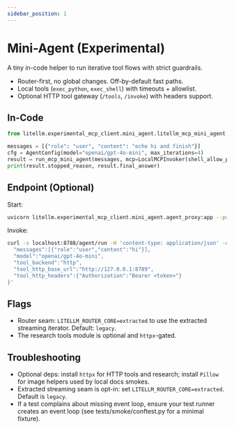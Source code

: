 ```yaml
---
sidebar_position: 1
---
```


# Mini-Agent (Experimental)

A tiny in-code helper to run iterative tool flows with strict guardrails.

- Router-first, no global changes. Off-by-default fast paths.
- Local tools (`exec_python`, `exec_shell`) with timeouts + allowlist.
- Optional HTTP tool gateway (`/tools`, `/invoke`) with headers support.

## In-Code

```py
from litellm.experimental_mcp_client.mini_agent.litellm_mcp_mini_agent import AgentConfig, LocalMCPInvoker, run_mcp_mini_agent

messages = [{"role": "user", "content": "echo hi and finish"}]
cfg = AgentConfig(model="openai/gpt-4o-mini", max_iterations=4)
result = run_mcp_mini_agent(messages, mcp=LocalMCPInvoker(shell_allow_prefixes=("echo",)), cfg=cfg)
print(result.stopped_reason, result.final_answer)
```

## Endpoint (Optional)

Start:

```bash
uvicorn litellm.experimental_mcp_client.mini_agent.agent_proxy:app --port 8788
```

Invoke:

```bash
curl -s localhost:8788/agent/run -H 'content-type: application/json' -d '{
  "messages":[{"role":"user","content":"hi"}],
  "model":"openai/gpt-4o-mini",
  "tool_backend":"http",
  "tool_http_base_url":"http://127.0.0.1:8789",
  "tool_http_headers":{"Authorization":"Bearer <token>"}
}'
```

## Flags

- Router seam: `LITELLM_ROUTER_CORE=extracted` to use the extracted streaming iterator. Default: `legacy`.
- The research tools module is optional and `httpx`-gated.



## Troubleshooting
- Optional deps: install `httpx` for HTTP tools and research; install `Pillow` for image helpers used by local docs smokes.
- Extracted streaming seam is opt-in: set `LITELLM_ROUTER_CORE=extracted`. Default is `legacy`.
- If a test complains about missing event loop, ensure your test runner creates an event loop (see tests/smoke/conftest.py for a minimal fixture).
